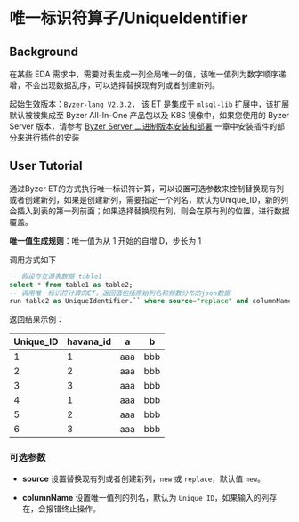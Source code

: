 # 唯一标识符算子/UniqueIdentifier

## Background

在某些 EDA 需求中，需要对表生成一列全局唯一的值，该唯一值列为数字顺序递增，不会出现数据乱序，可以选择替换现有列或者创建新列。

起始生效版本：`Byzer-lang V2.3.2`， 该 ET 是集成于 `mlsql-lib` 扩展中，该扩展默认被被集成至 Byzer All-In-One 产品包以及 K8S 镜像中，如果您使用的 Byzer Server 版本，请参考 [Byzer Server 二进制版本安装和部署](byzer-lang/zh-cn/installation/server/binary-installation.md) 一章中安装插件的部分来进行插件的安装

## User Tutorial

通过Byzer ET的方式执行唯一标识符计算，可以设置可选参数来控制替换现有列或者创建新列，如果是创建新列，需要指定一个列名，默认为Unique_ID，新的列会插入到表的第一列前面；如果选择替换现有列，则会在原有列的位置，进行数据覆盖。

**唯一值生成规则**：唯一值为从 1 开始的自增ID，步长为 1

调用方式如下

```SQL
-- 假设存在源表数据 table1
select * from table1 as table2;
-- 调用唯一标识符计算的ET，返回值包括原始列名和频数分布的json数据
run table2 as UniqueIdentifier.`` where source="replace" and columnName="income" as uniqueIdentifier;
```

返回结果示例：

| Unique_ID | havana_id | a    | b    |
| --------- | --------- | ---- | ---- |
| 1         | 1         | aaa  | bbb  |
| 2         | 2         | aaa  | bbb  |
| 3         | 3         | aaa  | bbb  |
| 4         | 1         | aaa  | bbb  |
| 5         | 2         | aaa  | bbb  |
| 6         | 3         | aaa  | bbb  |

### 可选参数

- **source**  设置替换现有列或者创建新列，`new` 或 `replace`，默认值 `new`。

- **columnName**  设置唯一值列的列名，默认为 `Unique_ID`，如果输入的列存在，会报错终止操作。